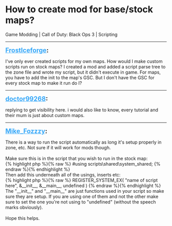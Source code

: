 # How to create mod for base/stock maps?
Game Modding | Call of Duty: Black Ops 3 | Scripting

---
<strong style="font-size: 1.4em;"><span style="text-decoration: underline;text-decoration-color: #34a7f9;"><span style="color:#34a7f9;">FrostIceforge</span></span>:</strong>

<p>I&#39;ve only ever created scripts for my own maps. How would I make custom scripts run on stock maps? I created a mod and added a script parse tree to the zone file and wrote my script, but it didn&#39;t execute in game. For maps, you have to add the init to the map&#39;s GSC. But I don&#39;t have the GSC for every stock map to make it run do I?</p>

---
<strong style="font-size: 1.4em;"><span style="text-decoration: underline;text-decoration-color: #34a7f9;"><span style="color:#34a7f9;">doctor99268</span></span>:</strong>

<p>replying to get visibility here. i would also like to know, every tutorial and their mum is just about custom maps.</p>

---
<strong style="font-size: 1.4em;"><span style="text-decoration: underline;text-decoration-color: #34a7f9;"><span style="color:#34a7f9;">Mike_Fozzzy</span></span>:</strong>

<p>There is a way to run the script automatically as long it&#39;s setup properly in zone, etc. Not sure if it will work for mods though.<br /><br />Make sure this is in the script that you wish to run in the stock map:<br />{% highlight php %}{% raw %}
#using scripts\shared\system_shared;
{% endraw %}{% endhighlight %}
<br />Then add this underneath all of the usings, inserts etc:<br />{% highlight php %}{% raw %}
REGISTER_SYSTEM_EX( "name of script here", &amp;__init__, &amp;__main__, undefined )
{% endraw %}{% endhighlight %}
The &quot;__init__&quot; and &quot;__main__&quot; are just functions used in your script so make sure they are setup. If you are using one of them and not the other make sure to set the one you&#39;re not using to &quot;undefined&quot; (without the speech marks obviously).<br /><br />Hope this helps.</p>
